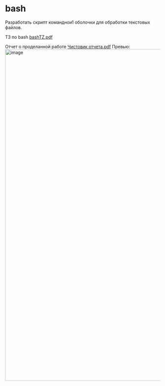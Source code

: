 # bash
Разработать скрипт команднои1 оболочки для обработки текстовых файлов.

ТЗ по bash
[bashTZ.pdf](https://github.com/13eav1s/bash/files/8091922/bashTZ.pdf)

Отчет о проделанной работе
[Чистовик отчета.pdf](https://github.com/13eav1s/bash/files/8091924/default.pdf)
Превью:
<img width="1076" alt="image" src="https://user-images.githubusercontent.com/45150259/154563970-d3e8d6ac-6b26-4eba-a67d-b9e0bf61dd6d.png">
